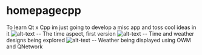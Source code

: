 # homepagecpp
To learn Qt x Cpp im just going to develop a misc app and toss cool ideas in it
![alt-text](https://image.ibb.co/dcWUwd/fuck2.png)  -- The time aspect, first version
![alt-text](https://image.ibb.co/mhw9Uy/fuck2.png) -- Time and weather designs being explored
![alt-text](https://image.ibb.co/esSDSJ/fuck2.png) -- Weather being displayed using OWM and QNetwork
